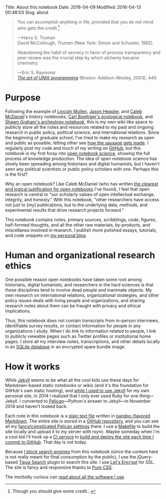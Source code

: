 Title: About this notebook
Date: 2016-04-09
Modified: 2016-04-13 00:48:03
Slug: about

> You can accomplish anything in life, provided that you do not mind who gets the credit.[^1]
> 
> —Harry S. Truman  
> David McCollough, *Truman* (New York: Simon and Schuster, 1992).

> Abandoning the habit of secrecy in favor of process transparency and peer review was the crucial step by which alchemy became chemistry.
> 
> —Eric S. Raymond  
> [*The art of UNIX programming*](https://books.google.com/books?id=H4q1t-jAcBIC&pg=PA440&lpg=PA440&dq=Abandoning+the+habit+of+secrecy+in+favor+of+process+transparency&source=bl&ots=-e4tLoygcr&sig=d4t3wJ-qIDkCxRZxHXYS8iismNk&hl=en&sa=X&ved=0ahUKEwjk0M6OxYrMAhWIKyYKHSsgAUkQ6AEIHTAA#v=onepage&q=Abandoning%20the%20habit%20of%20secrecy%20in%20favor%20of%20process%20transparency&f=false) (Boston: Addison-Wesley, 2003), 440.

# Purpose

Following the example of [Lincoln Mullen](http://notebook.lincolnmullen.com/), [Jason Heppler](http://notebook.jasonheppler.org/), and [Caleb McDaniel](http://wcm1.web.rice.edu/)'s history notebooks, [Carl Boettiger's ecological notebook](http://www.carlboettiger.info/lab-notebook.html), and [Shawn Graham's archeology notebook](https://electricarchaeology.ca/2015/10/06/an-elegant-open-notebook/), this is my own wiki-like space to publicly store all the notes and resources related to my past and ongoing research in public policy, political science, and international relations. Since the beginning of graduate school, I've tried to make my research as open and public as possible, letting other see [how the sausage gets made](http://genius.com/Lin-manuel-miranda-the-room-where-it-happens-lyrics#note-7871352). I regularly post my code and much of my writing on [GitHub](https://github.com/andrewheiss/), but this notebook is my first foray into [open notebook science](https://en.wikipedia.org/wiki/Open_notebook_science), showing the full process of knowledge production. The idea of open notebook science has slowly been spreading among historians and digital humanists, but I haven't seen any political scientists or public policy scholars with one. Perhaps this is the first?

Why an open notebook? Like Caleb McDaniel (who has written [the clearest and logical justification for open notebooks](http://wcm1.web.rice.edu/open-notebook-history.html) I've found), I feel that open research is central to "our scholarly values of open intellectual exchange, integrity, and honesty." With this notebook, "other researchers have access not just to [my] publications, but to the underlying data, methods, and experimental results that drive research projects forward."

This notebook contains notes, primary sources, scribblings, code, figures, half-formed thoughts, and all the other raw materials, by-products, and miscellanea involved in research. I publish more polished essays, tutorials, and code snippets on [my personal blog](https://www.andrewheiss.com/blog/).


# Human and organizational research ethics

One possible reason open notebooks have taken some root among historians, digital humanists, and researchers in the hard sciences is that these disciplines tend to involve dead people and inanimate objects. My own research on international relations, organizational strategies, and other policy issues deals with living people and organizations, and sharing research notes about them can be fraught with privacy and ethical implications.

Thus, this notebook does not contain transcripts from in-person interviews, identifiable survey results, or contact information for people in any organizations I study. When I do link to information related to people, I link to publicly viewable pages such as Twitter profiles or institutional home pages. I store all my interview notes, transcriptions, and other details locally in an [SQLite database](https://www.andrewheiss.com/blog/2016/02/10/libreoffice-base-sqlite-odbc-osx/) in an encrypted spare bundle image.


# How it works

While [Jekyll](https://jekyllrb.com/) seems to be what all the cool kids use these days for Markdown-based static notebooks or wikis (and it's the foundation for GitHub's own static hosting), and [while I used to use Jekyll](https://github.com/andrewheiss/ah-jekyll) for my own personal site, in 2014 I realized that I only ever used Ruby for one thing—Jekyll. I converted to [Pelican](http://blog.getpelican.com/)—Python's answer to Jekyll—in November 2014 and haven't looked back.

Each note in this notebook is a [plain text file](http://plain-text.co/) written in [pandoc-flavored](http://pandoc.org/) [Markdown](https://daringfireball.net/projects/markdown/). The entire site is stored in a [GitHub repository](https://github.com/andrewheiss/notebook), and you can see all my [fancy/complicated Pelican settings](https://github.com/andrewheiss/notebook/blob/master/pelicanconf.py) there. I use a [Makefile](https://github.com/andrewheiss/notebook/blob/master/Makefile) to build the site locally and upload it to my server with rsync. Maybe someday when I'm a cool kid I'll hook up a [CI service](https://travis-ci.org/) to [build and deploy the site each time I commit to GitHub](http://blog.mathieu-leplatre.info/publish-your-pelican-blog-on-github-pages-via-travis-ci.html). That day is not today.

Because [I block search engines](https://notebook.andrewheiss.com/robots.txt) from this notebook (since the content here is not really meant for final consumption by the public), I use the jQuery-based [Tipue Search](http://www.tipue.com/search/) plugin to search this site. I use [Let's Encrypt](https://letsencrypt.org/) for SSL. The site is fancy and responsive thanks to [Pure CSS](http://purecss.io/).

The morbidly curious can [read about all the software I use](https://www.andrewheiss.com/uses/).

[^1]:   Though you *should* give some credit…
